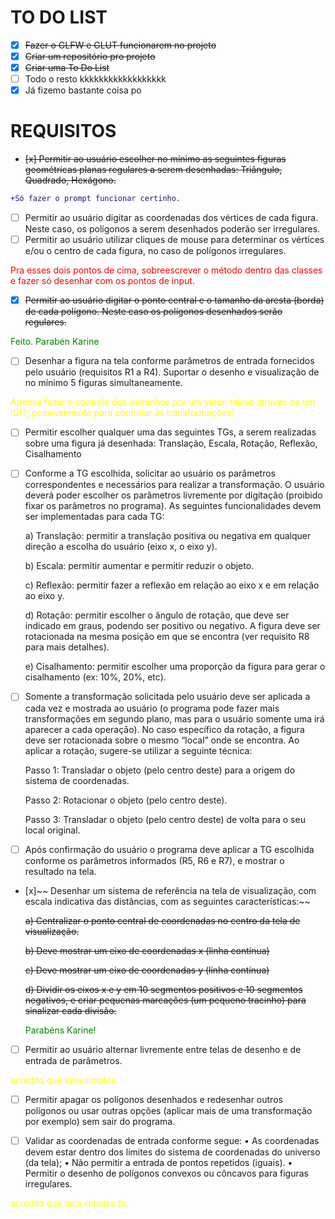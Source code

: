 # TO DO LIST

- [x] ~~Fazer o GLFW e GLUT funcionarem no projeto~~
- [x] ~~Criar um repositório pro projeto~~
- [x] ~~Criar uma To Do List~~
- [ ] Todo o resto kkkkkkkkkkkkkkkkkk
- [x] Já fizemo bastante coisa po  

# REQUISITOS
- ~~[x] Permitir ao usuário escolher no mínimo as seguintes figuras geométricas planas regulares a serem desenhadas: Triângulo, Quadrado, Hexágono.~~
``` diff
+Só fazer o prompt funcionar certinho.
```
- [ ] Permitir ao usuário digitar as coordenadas dos vértices de cada figura. Neste caso, os polígonos a serem desenhados poderão ser irregulares.
- [ ] Permitir ao usuário utilizar cliques de mouse para determinar os vértices e/ou o centro de cada figura, no caso de polígonos irregulares.

<span style="color:red">Pra esses dois pontos de cima, sobreescrever o método dentro  das classes e fazer só desenhar com os pontos de input.</span>

- [x] ~~Permitir ao usuário digitar o ponto central e o tamanho da aresta (borda) de cada polígono. Neste caso os polígonos desenhados serão regulares.~~ 

<span style="color:green">Feito. Parabén Karine</span>

- [ ] Desenhar a figura na tela conforme parâmetros de entrada fornecidos pelo usuário (requisitos R1 a R4). Suportar o desenho e visualização de no mínimo 5 figuras simultaneamente.

<span style="color:yellow">Apenas fazer o controle dos desenhos por um vetor, talvez atraves de um ID(?, possivelmente para controlar as transformações)</span>

- [ ] Permitir escolher qualquer uma das seguintes TGs, a serem realizadas sobre uma figura já desenhada: Translação, Escala, Rotação, Reflexão, Cisalhamento
- [ ] Conforme a TG escolhida, solicitar ao usuário os parâmetros correspondentes e necessários para realizar a transformação. O usuário deverá poder escolher os parâmetros livremente por digitação (proibido fixar os parâmetros no programa). 
As seguintes funcionalidades devem ser implementadas para cada TG:  

    a) Translação: permitir a translação positiva ou negativa em qualquer direção a  escolha do usuário (eixo x, o eixo y).

    b) Escala: permitir aumentar e permitir reduzir o objeto.

    c) Reflexão: permitir fazer a reflexão em relação ao eixo x e em relação ao eixo y.

    d) Rotação: permitir escolher o ângulo de rotação, que deve ser indicado em graus, podendo ser positivo ou negativo. A figura deve ser rotacionada na mesma posição em que se encontra (ver requisito R8 para mais detalhes).

    e) Cisalhamento: permitir escolher uma proporção da figura para gerar o cisalhamento (ex: 10%, 20%, etc). 

- [ ] Somente a transformação solicitada pelo usuário deve ser aplicada a cada vez e mostrada ao usuário (o programa pode fazer mais transformações em segundo plano, mas para o usuário somente uma irá aparecer a cada operação). 
No caso específico da rotação, a figura deve ser rotacionada sobre o mesmo “local” onde se encontra. Ao aplicar a rotação, sugere-se utilizar a seguinte técnica:

  Passo 1: Transladar o objeto (pelo centro deste) para a origem do sistema de coordenadas.

  Passo 2: Rotacionar o objeto (pelo centro deste).

  Passo 3: Transladar o objeto (pelo centro deste) de volta para o seu local original.

- [ ] Após confirmação do usuário o programa deve aplicar a TG escolhida conforme os parâmetros informados (R5, R6 e R7), e mostrar o resultado na tela.
- [x]~~ Desenhar um sistema de referência na tela de visualização, com escala indicativa das distâncias, com as seguintes características:~~

    ~~a) Centralizar o ponto central de coordenadas no centro da tela de visualização.~~

    ~~b) Deve mostrar um eixo de coordenadas x (linha contínua)~~

    ~~c) Deve mostrar um eixo de coordenadas y (linha contínua)~~

    ~~d) Dividir os eixos x e y em 10 segmentos positivos e 10 segmentos negativos, e criar pequenas marcações (um pequeno tracinho) para sinalizar cada divisão.~~

    <span style="color:green">Parabéns Karine!</span>
    
- [ ] Permitir ao usuário alternar livremente entre telas de desenho e de entrada de parâmetros.
  
<span style="color:yellow">acredito que seja simples.</span>
  
- [ ] Permitir apagar os polígonos desenhados e redesenhar outros polígonos ou usar outras opções (aplicar mais de uma transformação por exemplo) sem sair do programa.

- [ ] Validar as coordenadas de entrada conforme segue:
    • As coordenadas devem estar dentro dos limites do sistema de coordenadas do universo (da tela);
    • Não permitir a entrada de pontos repetidos (iguais).
    • Permitir o desenho de polígonos convexos ou côncavos para figuras irregulares.

<span style="color:yellow">acredito que seja simples tb.</span>
